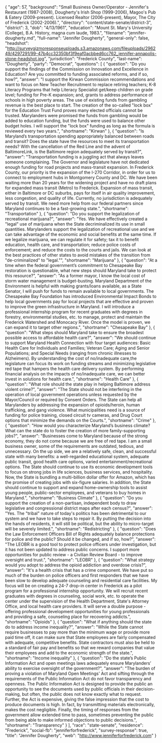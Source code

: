 {
  "age": 57,
  "background": "Small Business Owner/Operator - Jennifer's Restaurant (1987-2008), Dougherty's Irish Shop (1999-2006), Magoo's Pub & Eatery (2009-present). Licensed Realtor (2006-present), Mayor, The City of Frederick (2002-2006).",
  "directory": "content/state-senate/district-3",
  "district": 3,
  "dob": "4/13/1961",
  "education": "Mount St. Mary's University (College), B.A. History, magna cum laude, 1983.",
  "filename": "jennifer-dougherty.md",
  "full-name": "Jennifer Dougherty",
  "general-only": false,
  "headshot": "http://surveygizmoresponseuploads.s3.amazonaws.com/fileuploads/296249/4297291/99-47b4cc32350bf3f9eaf0acbbed6cc762_jennifer-annapolis-stone-headshot.jpg",
  "jurisdiction": "Frederick County",
  "last-name": "Dougherty",
  "party": "Democrat",
  "questions": [
    {
      "question": "Do you support the findings of the Commission on Innovation and Excellence in Education? Are you committed to funding associated reforms, and if so, how?",
      "answer": "I support the Kirwan Commission recommendations and want to focus on New Teacher Recruitment to replace retiring teachers; K-8 Literacy Programs that help Literacy Specialist get/keep children on grade level; funding for Pre-K expansion; and, grants to address performance of schools in high poverty areas. The use of existing funds from gambling revenue is the best place to start. The creation of the so-called \"lock box\" for the Education Trust Fund proves many elected officials cannot be trusted. Marylanders were promised the funds from gambling would be added to education funding, but the funds were used to balance other budget holes. I will support the \"lock box\" funding as long as the formula is reviewed every two years.",
      "shortname": "Kirwan"
    },
    {
      "question": "Is Maryland’s transportation spending appropriately balanced between roads and transit? Does the state have the resources to meet its transportation needs? With the cancellation of the Red Line and the advent of BaltimoreLink, is the Baltimore region adequately served by transit?",
      "answer": "Transportation funding is a juggling act that always leaves someone complaining. The Governor and legislature have not dedicated enough funding for road projects and mass-transit expansion. In Frederick County, our priority is the expansion of the I-270 Corridor, in order for us to connect to employment hubs in Montgomery County and DC. We have been waiting more than 20 years for the widening project and have no draft plans for expanded mass transit (Metro) to Frederick. Expansion of mass transit, either in Baltimore or DC suburbs, pays for itself in air quality improvement, less congestion, and quality of life. Currently, no jurisdiction is adequately served by transit. We need more help from our federal partners since Maryland continues to be a fast-growing state.",
      "shortname": "Transportation"
    },
    {
      "question": "Do you support the legalization of recreational marijuana?",
      "answer": "Yes. We have effectively created a \"legal\" use of marijuana when the State decriminalized its use in small quantities. Marylanders support the legalization of recreational use and we can take advantage of the economic and social benefits at the same time. If we legalize marijuana, we can regulate it for safety; tax it to benefit education, health care, and transportation; reduce police costs of enforcement; and reduce the costs to the courts and jails. We can look at the best practices of other states to avoid mistakes of the transition from \"de-criminalized\" to \"legal.\"",
      "shortname": "Marijuana"
    },
    {
      "question": "At a time when the federal government’s commitment to Chesapeake Bay restoration is questionable, what new steps should Maryland take to protect this resource?",
      "answer": "As a former mayor, I know the local cost of storm water management is budget-busting. Maryland Department of the Environment is helpful with making grants/loans available, as a State Senator, I will push for funds to remain available to local governments. The Chesapeake Bay Foundation has introduced Environmental Impact Bonds to help local governments pay for local projects that are effective and proven to improve the green infrastructure in Maryland. I will introduce a professional internship program for recent graduates with degrees in forestry, environmental studies, etc. to manage, protect and maintain the Frederick Watershed and Monocacy River. Once the model is proven, we can expand it to target other regions.",
      "shortname": "Chesapeake Bay"
    },
    {
      "question": "What steps should Maryland take to ensure the broadest possible access to affordable health care?",
      "answer": "We should continue to support Maryland Health Connection with four target audiences: Basic Health Care for Individuals and Families; Veteran Care; Aging and Senior Populations; and Special Needs (ranging from chronic illnesses to Alzheimers). By understanding the cost of no/inadequate care,the legislature can focus its work on funding streams and minimizing legislative red tape that hampers the health care delivery system. By performing financial analysis on the impacts of no/inadequate care, we can better invest in solutions for health care.",
      "shortname": "Health Care"
    },
    {
      "question": "What role should the state play in helping Baltimore address violent crime?",
      "answer": "The State should not be interfering in the operation of local government operations unless requested by the Mayor/Council or required by Consent Orders. The State can help all Marylanders by addressing the expansion of opioids/heroin, human trafficking, and gang violence. What municipalities need is a source of funding for police training, closed circuit tv cameras, and Drug Court options that minimize the demands on the Courts.",
      "shortname": "Crime"
    },
    {
      "question": "How would you characterize Maryland’s business climate? What can the state do to foster the creation of more family-supporting jobs?",
      "answer": "Businesses come to Maryland because of the strong economy, they do not come because we are free of red tape. I am a small business owner, some of the requirements are outdated, tedious, and unnecessary. On the up side, we are a relatively safe, clean, and successful state with many benefits: a well-regarded educational system, adequate public transit, good health care options, varied entertainment/recreational options. The State should continue to use its economic development tools to focus on strong jobs in life sciences, business services, and hospitality. Now, the State is bundling a multi-billion dollar offer for Amazon, which has the promise of creating jobs with six-figure salaries. In addition, the State should continue to support and expand home-ownership tools to assist young people, public-sector employees, and veterans to buy homes in Maryland.",
      "shortname": "Business Climate"
    },
    {
      "question": "Do you support the creation of a non-partisan, independent body to draw legislative and congressional district maps after each census?",
      "answer": "Yes. The \"tribal\" nature of today's politics has been detrimental to our system and we have to take steps to repair it. By putting the decision into the hands of residents, it will still be political, but the ability to micro-target will be severely limited.",
      "shortname": "Redistricting"
    },
    {
      "question": "Does the Law Enforcement Officers Bill of Rights adequately balance protections for police and the public? Should it be changed, and if so, how?",
      "answer": "The LEOBR is a good tool to protect police officers under investigation, but it has not been updated to address public concerns. I support more opportunities for public review - a Civilian Review Board - to improve oversight and trust.",
      "shortname": "LEOBR"
    },
    {
      "question": "What strategy would you adopt to address the opioid addiction and overdose crisis?",
      "answer": "It's a health crisis that has a crime component. We have put so much of the burden on police officers and first responders that we have been slow to develop adequate counseling and residential care facilities. My focus will be on creating a 24-7 drop-in center in Frederick as a pilot program for a professional internship opportunity. We will recruit recent graduates with degrees in counseling, social work, etc. to operate the center under the supervision of the Health Department, State's Attorney Office, and local health care providers. It will serve a double purpose - offering professional development opportunities for young professionals and providing a safe, counseling place for recovering addicts.",
      "shortname": "Opioids"
    },
    {
      "question": "What if anything should the state do to address income inequality?",
      "answer": "While the State cannot require businesses to pay more than the minimum wage or provide more paid time off, it can make sure that State employees are fairly compensated with adequate, competitive benefits. State contractors must also be held to a standard of fair pay and benefits so that we reward companies that value their employees and add to the economic strength of the state.",
      "shortname": "Income inequality"
    },
    {
      "question": "Do the state’s Public Information Act and open meetings laws adequately ensure Marylanders’ ability to exercise oversight of the government?",
      "answer": "The burden of proving a violation of Maryland Open Meetings' Act and sifting through the requirements of the Public Information Act do not favor transparency and openness. The Public Information Act is designed to provide the public an opportunity to see the documents used by public officials in their decision-making, but often, the public does not know exactly what to request. Further, the Act is expensive, giving the false impression that the cost to produce documents is high. In fact, by transmitting materials electronically, makes the cost negligible. Finally, the timing of responses from the government allow extended time to pass, sometimes preventing the public from being able to make informed objections to public decisions.",
      "shortname": "Transparency"
    }
  ],
  "race": "state-senate",
  "residence": "Frederick",
  "social-fb": "jenniferforfrederick",
  "survey-response": true,
  "title": "Jennifer Dougherty",
  "web": "http://www.jenniferforfrederick.com"
}
